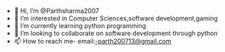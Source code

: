 - 👋 Hi, I’m @Parthsharma2007
- 👀 I’m interested in Computer Sciences,software development,gaming
- 🌱 I’m currently learning python programming
- 💞️ I’m looking to collaborate on software development through python
- 📫 How to reach me- email:-parth200713@gmail.com

<!---
Parthsharma2007/Parthsharma2007 is a ✨ special ✨ repository because its `README.md` (this file) appears on your GitHub profile.
You can click the Preview link to take a look at your changes.
--->
